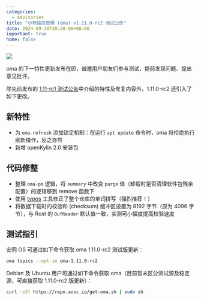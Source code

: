 ```yaml
---
categories:
  - advisories
title: "小熊猫包管理 (oma) v1.11.0-rc2 测试公告"
date: 2024-09-30T20:20:00+08:00
important: true
home: false
---
```


![](/assets/news/oma-comic-slim.png)

oma 的下一特性更新发布在即，诚邀用户朋友们参与测试，提前发现问题、提出意见批评。

除先前发布的 [1.11-rc1 测试公告](/news/2024-09-28-oma-1.11.0-rc1.zh-cn.md)中介绍的特性及修复内容外，1.11.0-rc2 还引入了如下更改。

## 新特性

- 为 `oma-refresh` 添加锁定机制：在运行 `apt update` 命令时，oma 将拒绝执行刷新操作，反之亦然
- 新增 openKylin 2.0 安装包

## 代码修整

- 整理 `oma-pm` 逻辑，将 `summary` 中改变 `purge` 值（卸载时是否清理软件包残余配置）的逻辑移到 remove 函数下
- 使用 [typos](https://github.com/crate-ci/typos) 工具修正了整个仓库的单词拼写（强烈推荐！）
- 将数据下载时的校验和 (checksum) 缓冲区设置为 8192 字节（原为 4096 字节），与 Rust 的 `BufReader` 默认值一致，实测可小幅度提高校验速度

## 测试指引

安同 OS 可通过如下命令获取 oma 1.11.0-rc2 测试版更新：

```bash
oma topics --opt-in oma-1.11.0-rc2
```

Debian 及 Ubuntu 用户可通过如下命令获取 oma（目前暂未区分测试源及稳定源，可直接获取 1.11.0-rc2 版更新）：

```bash
curl -sSf https://repo.aosc.io/get-oma.sh | sudo sh
```